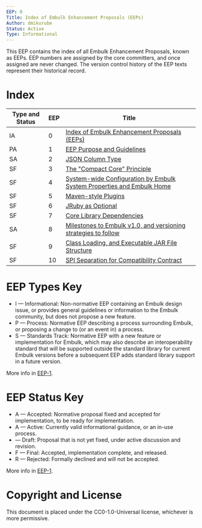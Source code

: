 ```yaml
---
EEP: 0
Title: Index of Embulk Enhancement Proposals (EEPs)
Author: dmikurube
Status: Active
Type: Informational
---
```


This EEP contains the index of all Embulk Enhancement Proposals, known as EEPs. EEP numbers are assigned by the core committers, and once assigned are never changed. The version control history of the EEP texts represent their historical record.

Index
======

| Type and Status | EEP | Title |
| --------------- | --- | ----- |
| IA |  0 | [Index of Embulk Enhancement Proposals (EEPs)](./eep-0000.md) |
| PA |  1 | [EEP Purpose and Guidelines](./eep-0001.md) |
| SA |  2 | [JSON Column Type](./eep-0002.md) |
| SF |  3 | [The "Compact Core" Principle](./eep-0003.md) |
| SF |  4 | [System-wide Configuration by Embulk System Properties and Embulk Home](./eep-0004.md) |
| SF |  5 | [Maven-style Plugins](./eep-0005.md) |
| SF |  6 | [JRuby as Optional](./eep-0006.md) |
| SF |  7 | [Core Library Dependencies](./eep-0007.md) |
| SA |  8 | [Milestones to Embulk v1.0, and versioning strategies to follow](./eep-0008.md) |
| SF |  9 | [Class Loading, and Executable JAR File Structure](./eep-0009.md) |
| SF | 10 | [SPI Separation for Compatibility Contract](./eep-0010.md) |

EEP Types Key
==============

* I — Informational: Non-normative EEP containing an Embulk design issue, or provides general guidelines or information to the Embulk community, but does not propose a new feature.
* P — Process: Normative EEP describing a process surrounding Embulk, or proposing a change to (or an event in) a process.
* S — Standards Track: Normative EEP with a new feature or implementation for Embulk, which may also describe an interoperability standard that will be supported outside the standard library for current Embulk versions before a subsequent EEP adds standard library support in a future version.

More info in [EEP-1](./eep-0001.md).

EEP Status Key
===============

* A — Accepted: Normative proposal fixed and accepted for implementation, to be ready for implementation.
* A — Active: Currently valid informational guidance, or an in-use process.
* <No letter> — Draft: Proposal that is not yet fixed, under active discussion and revision.
* F — Final: Accepted, implementation complete, and released.
* R — Rejected: Formally declined and will not be accepted.

More info in [EEP-1](./eep-0001.md).

Copyright and License
======================

This document is placed under the CC0-1.0-Universal license, whichever is more permissive.
